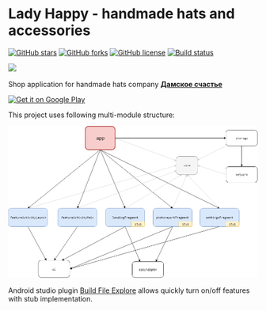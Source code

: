 # Lady Happy - handmade hats and accessories

[![GitHub stars](https://img.shields.io/github/stars/egorikftp/Lady-happy.svg)](https://github.com/egorikftp/Lady-happy/stargazers) [![GitHub forks](https://img.shields.io/github/forks/egorikftp/Lady-happy.svg)](https://github.com/egorikftp/Lady-happy/network) [![GitHub license](https://img.shields.io/github/license/egorikftp/Lady-happy.svg)](https://github.com/egorikftp/Lady-happy/blob/dev/LICENSE) [![Build status](https://build.appcenter.ms/v0.1/apps/5c717ffd-1796-4c51-9ec5-c40fa19ed472/branches/dev/badge)](https://appcenter.ms)

![](app/src/main/res/mipmap-xxxhdpi/ic_launcher_round.png)


Shop application for handmade hats company [<b>Дамское счастье</b>](https://lady-happy.com)

<a href='https://play.google.com/store/apps/details?id=com.egoriku.ladyhappy'><img alt='Get it on Google Play' src='https://play.google.com/intl/en_us/badges/images/generic/en_badge_web_generic.png' width="200"/></a>





This project uses following multi-module structure: 

<img src="assets/modules/Lady%20happy%20modules.png" />

Android studio plugin [Build File Explore](https://github.com/Malligan/Build-file-explorer)  allows quickly turn on/off features with stub implementation.

